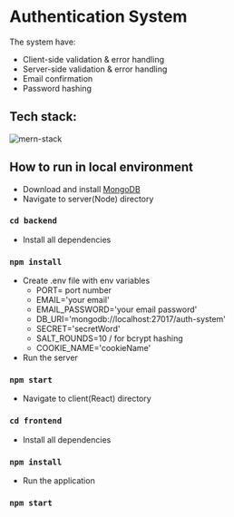 # Authentication System

The system have: 
* Client-side validation & error handling
* Server-side validation & error handling
* Email confirmation
* Password hashing

## Tech stack:
<img src="https://i.ibb.co/4JKj4t6/mern-stack.png" alt="mern-stack"/>

## How to run in local environment
* Download and install [MongoDB](https://www.mongodb.com/try/download)
* Navigate to server(Node) directory
### `cd backend`
* Install all dependencies
### `npm install`
* Create .env file with env variables
    * PORT= port number
    * EMAIL='your email'
    * EMAIL_PASSWORD='your email password'
    * DB_URI='mongodb://localhost:27017/auth-system'
    * SECRET='secretWord'
    * SALT_ROUNDS=10 / for bcrypt hashing
    * COOKIE_NAME='cookieName'
* Run the server
### `npm start`

* Navigate to client(React) directory
### `cd frontend`
* Install all dependencies
### `npm install`
* Run the application
### `npm start`
